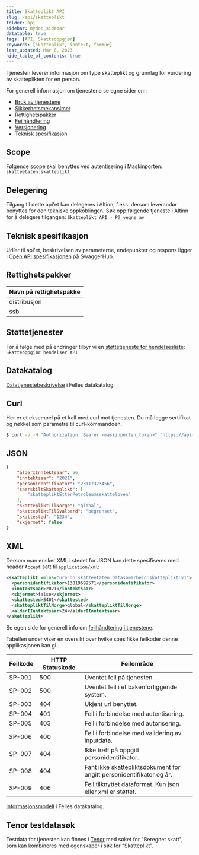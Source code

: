 ```yaml
---
title: Skatteplikt API
slug: /api/skatteplikt
folder: api
sidebar: mydoc_sidebar
datatable: true
tags: [API, Skatteoppgjør]
keywords: [skatteplikt, inntekt, formue]
last_updated: Mar 6, 2023
hide_table_of_contents: true
---
```

<summary>Tjenesten leverer informasjon om type skatteplikt og grunnlag for vurdering av skatteplikten for en person.</summary>

<Tabs underline={true}>
<TabItem headerText="Om tjenesten" itemKey="itemKey-1" default>

For generell informasjon om tjenestene se egne sider om:
* [Bruk av tjenestene](../om/bruk.md)
* [Sikkerhetsmekansimer](../om/sikkerhet.md)
* [Rettighetspakker](../om/rettighetspakker.md)
* [Feilhåndtering](../om/feil.md)
* [Versjonering](../om/versjoner.md)
* [Teknisk spesifikasjon](../om/tekniskspesifikasjon.md)

## Scope
Følgende scope skal benyttes ved autentisering i Maskinporten: `skatteetaten:skatteplikt`

## Delegering
Tilgang til dette api'et kan delegeres i Altinn, f.eks. dersom leverandør benyttes for den tekniske oppkoblingen. Søk opp følgende tjeneste i Altinn for å delegere tilgangen: `Skatteplikt API - På vegne av`

## Teknisk spesifikasjon
Url’er til api'et, beskrivelsen av parameterne, endepunkter og respons ligger i [Open API spesifikasjonen](https://app.swaggerhub.com/apis/skatteetaten/skatteplikt-api) på SwaggerHub.

## Rettighetspakker

| Navn på rettighetspakke |	
|---|
| distribusjon |
| ssb |
  
## Støttetjenester
For å følge med på endringer tilbyr vi en [støttetjeneste for hendelsesliste](./hendelser.md): `Skatteoppgjør hendelser API`
  
## Datakatalog
[Datatjenestebeskrivelse](https://data.norge.no/dataservices/0411748d-0f94-3bce-b981-fd2b3930b6b2) i Felles datakatalog.

</TabItem>
<TabItem headerText="Eksempler" itemKey="itemKey-2"> 

## Curl

Her er et eksempel på et kall med curl mot tjenesten. Du må legge sertifikat og nøkkel som parametre til curl-kommandoen.

```bash
$ curl -v -H "Authorization: Bearer <maskinporten_token>" "https://api-test.sits.no/api/formueinntekt/skatteplikt/v2/ssb/2021/05086900124"
```

## JSON

```json
{
    "alderIInntektsaar": 56,
    "inntektsaar": "2021",
    "personidentifikator": "23117323456",
    "saerskiltSkatteplikt": [
        "skattepliktEtterPetroleumsskatteloven"
    ],
    "skattepliktTilNorge": "global",
    "skattepliktTilSvalbard": "begrenset",
    "skattested": "1234",
    "skjermet": false
}
```

## XML

Dersom man ønsker XML i stedet for JSON kan dette spesifiseres med header `Accept` satt til `application/xml`:

```xml
<skatteplikt xmlns="urn:no:skatteetaten:datasamarbeid:skatteplikt:v1">
  <personidentifikator>13819699571</personidentifikator>
  <inntektsaar>2021</inntektsaar>
  <skjermet>false</skjermet>
  <skattested>5401</skattested>
  <skattepliktTilNorge>global</skattepliktTilNorge>
  <alderIInntektsaar>24</alderIInntektsaar>
</skatteplikt>
```

</TabItem>
<TabItem headerText="Feilkoder" itemKey="itemKey-3">

Se egen side for generell info om [feilhåndtering i tjenestene](../om/feil.md).

Tabellen under viser en oversikt over hvilke spesifikke feilkoder denne applikasjonen kan gi.
    
| Feilkode | HTTP Statuskode | Feilområde |
|----------|-----------------|-------|
| SP-001   | 500 | Uventet feil på tjenesten.  |
| SP-002   | 500 | Uventet feil i et bakenforliggende system.  |
| SP-003   | 404 | Ukjent url benyttet. |
| SP-004   | 401 | Feil i forbindelse med autentisering.  |
| SP-005   | 403 | Feil i forbindelse med autorisering.  |
| SP-006   | 400 | Feil i forbindelse med validering av inputdata. |
| SP-007   | 404 | Ikke treff på oppgitt personidentifikator. |
| SP-008   | 404 | Fant ikke skattepliktsdokument for angitt personidentifikator og år.  |
| SP-009   | 406 | Feil tilknyttet dataformat. Kun json eller xml er støttet. |    

</TabItem>
<TabItem headerText="Informasjonsmodell" itemKey="itemKey-4">

[Informasjonsmodell](https://data.norge.no/informationmodels/38123fc0-a4f1-36ee-8908-b6007f053860) i Felles datakatalog.
    
</TabItem>
<TabItem headerText="Test" itemKey="itemKey-5">

## Tenor testdatasøk
  
Testdata for tjenesten kan finnes i [Tenor](../test/tenor.md) med søket for "Beregnet skatt", som kan kombineres med egenskaper i søk for “Skatteplikt”.
  
</TabItem>
</Tabs>
